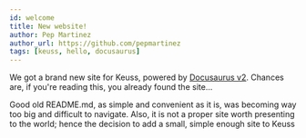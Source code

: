 ```yaml
---
id: welcome
title: New website!
author: Pep Martinez
author_url: https://github.com/pepmartinez
tags: [keuss, hello, docusaurus]
---
```


We got a brand new site for Keuss, powered by [Docusaurus v2](https://v2.docusaurus.io). Chances are, if you're reading this, you already found the site...

Good old README.md, as simple and convenient as it is, was becoming way too big and difficult to navigate. Also, it is not a proper site worth presenting to the world; hence the decision to add a small, simple enough site to Keuss
